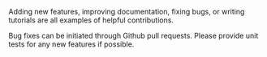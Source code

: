 Adding new features, improving documentation, fixing bugs, or writing tutorials are all examples of helpful contributions.

Bug fixes can be initiated through Github pull requests. Please provide unit tests for any new features if possible.

